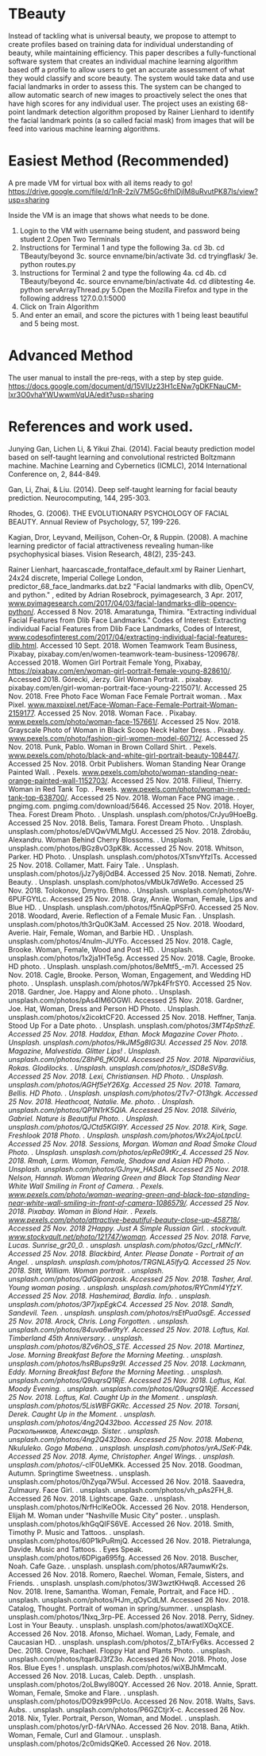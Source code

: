 # TBeauty

Instead of tackling what is universal beauty, we propose to attempt to create profiles based on training data for individual understanding of beauty, while maintaining efficiency.
This paper describes a fully-functional software system that creates an individual machine learning algorithm based off a profile to allow users to get an accurate assessment of what they would classify and score beauty. The system would take data and use facial landmarks in order to assess this. The system can be changed to allow automatic search of new images to proactively select the ones that have high scores for any individual user. The project uses an existing 68-point landmark detection algorithm proposed by Rainer Lienhard to identify the facial landmark points (a so called facial mask) from images that will be feed into various machine learning algorithms.


# Easiest Method (Recommended)
A pre made VM for virtual box with all items ready to go!
https://drive.google.com/file/d/1nR-2ziV7M5Gc6fhIDjlM8uRvutPK87ls/view?usp=sharing

Inside the VM is an image that shows what needs to be done.
1. Login to the VM with username being student, and password being student 
2.Open Two Terminals
3. Instructions for Terminal 1 and type the following
  3a. cd
  3b. cd TBeauty/beyond
  3c. source envname/bin/activate
  3d. cd tryingflask/
  3e. python routes.py
4. Instructions for Terminal 2 and type the following
  4a. cd
  4b. cd TBeauty/beyond
  4c. source envname/bin/activate
  4d. cd dlibtesting
  4e. python servArrayThread.py
5.Open the Mozilla Firefox and type in the following address 127.0.0.1:5000
6. Click on Train Algorithm
7. And enter an email, and score the pictures with 1 being least beautiful and 5 being most.

# Advanced Method
The user manual to install the pre-reqs, with a step by step guide.
https://docs.google.com/document/d/15VIUz23H1cENw7gDKFNauCM-lxr3O0vhaYWUwwmVqUA/edit?usp=sharing

# References and work used.

Junying Gan, Lichen Li, & Yikui Zhai. (2014). Facial beauty prediction model based on self-taught learning and convolutional restricted Boltzmann machine. Machine Learning and Cybernetics (ICMLC), 2014 International Conference on, 2, 844-849.

Gan, Li, Zhai, & Liu. (2014). Deep self-taught learning for facial beauty prediction. Neurocomputing, 144, 295-303.

Rhodes, G. (2006). THE EVOLUTIONARY PSYCHOLOGY OF FACIAL BEAUTY. Annual Review of Psychology, 57, 199-226.

Kagian, Dror, Leyvand, Meilijson, Cohen-Or, & Ruppin. (2008). A machine learning predictor of facial attractiveness revealing human-like psychophysical biases. Vision Research, 48(2), 235-243.

Rainer Lienhart, haarcascade_frontalface_default.xml by Rainer Lienhart, 24x24 discrete,
 Imperial College London, predictor_68_face_landmarks.dat.bz2
"Facial landmarks with dlib, OpenCV, and python." , edited by Adrian Rosebrock, pyimagesearch, 3 Apr. 2017, www.pyimagesearch.com/2017/04/03/facial-landmarks-dlib-opencv-python/. Accessed 8 Nov. 2018.
Amaratunga, Thimira. "Extracting individual Facial Features from Dlib Face Landmarks." Codes of Interest: Extracting individual Facial Features from Dlib Face Landmarks, Codes of Interest, www.codesofinterest.com/2017/04/extracting-individual-facial-features-dlib.html. Accessed 10 Sept. 2018.
Women Teamwork Team Business, Pixabay, pixabay.com/en/women-teamwork-team-business-1209678/. Accessed 2018.
Women Girl Portrait Female Yong, Pixabay, https://pixabay.com/en/woman-girl-portrait-female-young-828610/. Accessed 2018.
Górecki, Jerzy. Girl Woman Portrait. . pixabay. pixabay.com/en/girl-woman-portrait-face-young-2215071/. Accessed 25 Nov. 2018.
Free Photo Face Woman Face Female Portrait woman. . Max Pixel. www.maxpixel.net/Face-Woman-Face-Female-Portrait-Woman-2159177. Accessed 25 Nov. 2018.
Woman Face. . Pixabay. www.pexels.com/photo/woman-face-157661/. Accessed 25 Nov. 2018.
Grayscale Photo of Woman in Black Scoop Neck Halter Dress. . Pixabay. www.pexels.com/photo/fashion-girl-women-model-60712/. Accessed 25 Nov. 2018.
Punk, Pablo. Woman in Brown Collard Shirt. . Pexels. www.pexels.com/photo/black-and-white-girl-portrait-beauty-108447/. Accessed 25 Nov. 2018.
Orbit Publishers. Woman Standing Near Orange Painted Wall. . Pexels. www.pexels.com/photo/woman-standing-near-orange-painted-wall-1152703/. Accessed 25 Nov. 2018.
Fillieul, Thierry. Woman in Red Tank Top. . Pexels. www.pexels.com/photo/woman-in-red-tank-top-638700/. Accessed 25 Nov. 2018.
Woman Face PNG image. . pngimg.com. pngimg.com/download/5646. Accessed 25 Nov. 2018.
Hoyer, Thea. Forest Dream Photo. . Unsplash. unsplash.com/photos/CrJyu9HoeBg. Accessed 25 Nov. 2018.
Belis, Tamara. Forest Dream Photo. . Unsplash. unsplash.com/photos/eDVQwVMLMgU. Accessed 25 Nov. 2018.
Zdrobău, Alexandru. Woman Behind Cherry Blossoms. . Unsplash. unsplash.com/photos/BGz8vO3pK8k. Accessed 25 Nov. 2018.
Whitson, Parker. HD Photo. . Unsplash. unsplash.com/photos/XTsnvYfzlTs. Accessed 25 Nov. 2018.
Collamer, Matt. Fairy Tale. . Unsplash. unsplash.com/photos/jJz7y8jOdB4. Accessed 25 Nov. 2018.
Nemati, Zohre. Beauty. . Unsplash. unsplash.com/photos/vMbUk7dWe9o. Accessed 25 Nov. 2018.
Tolokonov, Dmytro. Ethno. . Unsplash. unsplash.com/photos/W-6PUFGYtLc. Accessed 25 Nov. 2018.
Gray, Annie. Woman, Female, Lips and Blue HD. . Unsplash. unsplash.com/photos/f5nAQpPSFr0. Accessed 25 Nov. 2018.
Woodard, Averie. Reflection of a Female Music Fan. . Unsplash. unsplash.com/photos/th3rQu0K3aM. Accessed 25 Nov. 2018.
Woodard, Averie. Hair, Female, Woman, and Barbie HD. . Unsplash. unsplash.com/photos/4nulm-JUYFo. Accessed 25 Nov. 2018.
Cagle, Brooke. Woman, Female, Wood and Post HD. . Unsplash. unsplash.com/photos/1x2ja1HTe5g. Accessed 25 Nov. 2018.
Cagle, Brooke. HD photo. . Unsplash. unsplash.com/photos/8eMtf5_-m7I. Accessed 25 Nov. 2018.
Cagle, Brooke. Person, Woman, Engagement, and Wedding HD photo. . Unsplash. unsplash.com/photos/W7pk4FfrSY0. Accessed 25 Nov. 2018.
Gardner, Joe. Happy and Alone photo. . Unsplash. unsplash.com/photos/pAs4IM6OGWI. Accessed 25 Nov. 2018.
Gardner, Joe. Hat, Woman, Dress and Person HD Photo. . Unsplash. unsplash.com/photos/x2icoktCF20. Accessed 25 Nov. 2018.
Heffner, Tanja. Stood Up For a Date photo. . Unsplash. unsplash.com/photos/_3MT4pSthzE. Accessed 25 Nov. 2018.
Haddox, Ethan. Mock Magazine Cover Photo. . Unsplash. unsplash.com/photos/HkJM5g8IG3U. Accessed 25 Nov. 2018.
Magazine, Malvestida. Glitter Lips! . Unsplash. unsplash.com/photos/Z8hP6_fKO9U. Accessed 25 Nov. 2018.
Niparavičius, Rokas. Glodilocks. . Unsplash. unsplash.com/photos/r_lSD8eSV8g. Accessed 25 Nov. 2018.
Lexi, Christiansen. HD Photo. . Unsplash. unsplash.com/photos/AGHf5eY26Xg. Accessed 25 Nov. 2018.
Tamara, Bellis. HD Photo. . Unsplash. unsplash.com/photos/2Tv7-O13hgk. Accessed 25 Nov. 2018.
Heathcoat, Natalie. Me. photo. . Unsplash. unsplash.com/photos/QP1N1rK5QlA. Accessed 25 Nov. 2018.
Silvério, Gabriel. Nature is Beautiful Photo. . Unsplash. unsplash.com/photos/QJCtd5KGI9Y. Accessed 25 Nov. 2018.
Kirk, Sage. Freshlook 2018 Photo. . Unsplash. unsplash.com/photos/Wx2AjoLtpcU. Accessed 25 Nov. 2018.
Sessions, Morgan. Woman and Road Smoke Cloud Photo. . Unsplash. unsplash.com/photos/epRe09tKr_4. Accessed 25 Nov. 2018.
Rmah, Larm. Woman, Female, Shadow and Asian HD Photo. . Unsplash. unsplash.com/photos/GJnyw_HASdA. Accessed 25 Nov. 2018.
Nelson, Hannah. Woman Wearing Green and Black Top Standing Near White Wall Smiling in Front of Camera. . Pexels. www.pexels.com/photo/woman-wearing-green-and-black-top-standing-near-white-wall-smiling-in-front-of-camera-1086579/. Accessed 25 Nov. 2018.
Pixabay. Woman in Blond Hair. . Pexels. www.pexels.com/photo/attractive-beautiful-beauty-close-up-458718/. Accessed 25 Nov. 2018
2Happy. Just A Simple Russian Girl. . stockvault. www.stockvault.net/photo/121747/woman. Accessed 25 Nov. 2018.
Farve, Lucas. Sunrise_gr20_0. . unsplash. unsplash.com/photos/GzcI_rMNclY. Accessed 25 Nov. 2018.
Blackbird, Anter. Please Donate - Portrait of an Angel. . unsplash. unsplash.com/photos/TRGNLA5lfyQ. Accessed 25 Nov. 2018.
Stitt, William. Woman portrait. . unsplash. unsplash.com/photos/QdGlponzosk. Accessed 25 Nov. 2018.
Tasher, Aral. Young woman posing. . unsplash. unsplash.com/photos/RYCnmI4YfzY. Accessed 25 Nov. 2018.
Hashemirad, Bardia. Info. . unsplash. unsplash.com/photos/3P7jxpEgkC4. Accessed 25 Nov. 2018.
Sandh, Sandevil. Teen. . unsplash. unsplash.com/photos/rsEtPua0sgE. Accessed 25 Nov. 2018.
Arock, Chris. Long Forgotten. . unsplash. unsplash.com/photos/84uva6w9tyY. Accessed 25 Nov. 2018.
Loftus, Kal. Timberland 45th Anniversary. . unsplash. unsplash.com/photos/8Zv6hOS_STE. Accessed 25 Nov. 2018.
Martinez, Jose. Morning Breakfast Before the Morning Meeting. . unsplash. unsplash.com/photos/hsRBups9z9I. Accessed 25 Nov. 2018.
Lackmann, Eddy. Morning Breakfast Before the Morning Meeting. . unsplash. unsplash.com/photos/Q9uqrsQ1RjE. Accessed 25 Nov. 2018.
Loftus, Kal. Moody Evening. . unsplash. unsplash.com/photos/Q9uqrsQ1RjE. Accessed 25 Nov. 2018.
Loftus, Kal. Caught Up in the Moment. . unsplash. unsplash.com/photos/5LisWBFGKRc. Accessed 25 Nov. 2018.
Torsani, Derek. Caught Up in the Moment. . unsplash. unsplash.com/photos/4ng2Q432boo. Accessed 25 Nov. 2018.
Раскольников, Александр. Sister. . unsplash. unsplash.com/photos/4ng2Q432boo. Accessed 25 Nov. 2018.
Mabena, Nkululeko. Gogo Mabena. . unsplash. unsplash.com/photos/yrAJSeK-P4k. Accessed 25 Nov. 2018.
Ayme, Christopher. Angel Wings. . unsplash. unsplash.com/photos/_-cIF0UeMKk. Accessed 25 Nov. 2018.
Goodman, Autumn. Springtime Sweetness. . unsplash. unsplash.com/photos/0hZyqa7W5uI. Accessed 26 Nov. 2018.
Saavedra, Zulmaury. Face Girl. . unsplash. unsplash.com/photos/vh_pAs2FH_8. Accessed 26 Nov. 2018.
Lightscape. Gaze. . unsplash. unsplash.com/photos/NrfHclKeOOk. Accessed 26 Nov. 2018.
Henderson, Elijah M. Woman under “Nashville Music City” poster. . unsplash. unsplash.com/photos/khGqQIFS6VE. Accessed 26 Nov. 2018.
Smith, Timothy P. Music and Tattoos. . unsplash. unsplash.com/photos/60P1kPuRmjQ. Accessed 26 Nov. 2018.
Pietralunga, Davide. Music and Tattoos. . Eyes Speak. unsplash.com/photos/6DPiga695fg. Accessed 26 Nov. 2018.
Buscher, Noah. Cafe Gaze. . unsplash. unsplash.com/photos/AR7aumwKr2s. Accessed 26 Nov. 2018.
Romero, Raechel. Woman, Female, Sisters, and Friends. . unsplash. unsplash.com/photos/3W3wztKHwq8. Accessed 26 Nov. 2018.
Irene, Samantha. Woman, Female, Portrait, and Face HD. . unsplash. unsplash.com/photos/HJm_qOyCdLM. Accessed 26 Nov. 2018.
Catalog, Thought. Portrait of woman in spring/summer. . unsplash. unsplash.com/photos/1Nxq_3rp-PE. Accessed 26 Nov. 2018.
Perry, Sidney. Lost in Your Beauty. . unsplash. unsplash.com/photos/awatlXOqXCE. Accessed 26 Nov. 2018.
Afonso, Michael. Woman, Lady, Female, and Caucasian HD. . unsplash.  unsplash.com/photos/Z_bTArFy6ks. Accessed 2 Dec. 2018.
Crowe, Rachael. Floppy Hat and Plants Photo. . unsplash. unsplash.com/photos/tqar8J3fZ3o. Accessed 26 Nov. 2018.
Photo, Jose Ros. Blue Eyes ! . unsplash. unsplash.com/photos/wiXBJhMmcaM. Accessed 26 Nov. 2018.
Lucas, Caleb. Depth. . unsplash. unsplash.com/photos/2oLBwyl80QY. Accessed 26 Nov. 2018.
Annie, Spratt. Woman, Female, Smoke and Flare. . unsplash. unsplash.com/photos/DO9zk99PcUo. Accessed 26 Nov. 2018.
Walts, Savs. Aubs. . unsplash. unsplash.com/photos/P6GZCtjrX-c. Accessed 26 Nov. 2018.
Nix, Tyler. Portrait, Person, Woman, and Model. . unsplash. unsplash.com/photos/yrD-fArVNAo. Accessed 26 Nov. 2018.
Bana, Atikh. Woman, Female, Curl and Glamour. . unsplash. unsplash.com/photos/2c0midsQKe0. Accessed 26 Nov. 2018.
